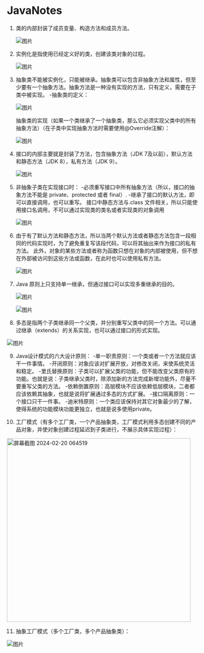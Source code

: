 # JavaNotes

1. 类的内部封装了成员变量、构造方法和成员方法。
   
   ![图片](https://github.com/Jonas9172/JavaNotes/assets/105164575/5c1e4efe-aeba-454d-9883-320a2a64038f)
   
2. 实例化是指使用已经定义好的类，创建该类对象的过程。
   
   ![图片](https://github.com/Jonas9172/JavaNotes/assets/105164575/c9f3217a-2a5f-4dab-9c67-332c6296c176)

3. 抽象类不能被实例化，只能被继承。抽象类可以包含非抽象方法和属性，但至少要有一个抽象方法。抽象方法是一种没有实现的方法，只有定义，需要在子类中被实现。
   -抽象类的定义：

   ![图片](https://github.com/Jonas9172/JavaNotes/assets/105164575/209785da-5daf-4f60-827b-4914282ba6ef)

   抽象类的实现（如果一个类继承了一个抽象类，那么它必须实现父类中的所有抽象方法）（在子类中实现抽象方法时需要使用@Override注解）：

   ![图片](https://github.com/Jonas9172/JavaNotes/assets/105164575/f81f6325-e081-4733-9bd9-623cee45813e)


4. 接口的内部主要就是封装了方法，包含抽象方法（JDK 7及以前），默认方法和静态方法（JDK 8），私有方法（JDK 9）。
   
   ![图片](https://github.com/Jonas9172/JavaNotes/assets/105164575/da2f4252-1c5a-4767-844c-53662ed00a5b)

5. 非抽象子类在实现接口时：
     -必须重写接口中所有抽象方法（所以，接口的抽象方法不能是 private、protected 或者 final）.
     -继承了接口的默认方法，即可以直接调用，也可以重写。
   接口中静态方法与.class 文件相关，所以只能使用接口名调用，不可以通过实现类的类名或者实现类的对象调用

   ![图片](https://github.com/Jonas9172/JavaNotes/assets/105164575/d963a4ef-2999-4db5-8fd2-c223c675f35c)


6. 由于有了默认方法和静态方法，所以当两个默认方法或者静态方法包含一段相同的代码实现时，为了避免重复写该段代码，可以将其抽出来作为接口的私有方法。
   此外，对象的某些方法或者称为函数只想在对象的内部被使用，但不想在外部被访问到这些方法或函数，在此时也可以使用私有方法。 
 
   ![图片](https://github.com/Jonas9172/JavaNotes/assets/105164575/6c730bbc-2cd6-4c56-ba0b-de29f7fbea04)

7. Java 原则上只支持单一继承，但通过接口可以实现多重继承的目的。

   ![图片](https://github.com/Jonas9172/JavaNotes/assets/105164575/baadb86f-fbce-4eb1-8a71-8c4ff222960f)

   ![图片](https://github.com/Jonas9172/JavaNotes/assets/105164575/2734f98a-be33-4871-bd10-5c100a92ff3d)

8. 多态是指两个子类继承同一个父类，并分别重写父类中的同一个方法。可以通过继承（extends）的关系实现，也可以通过接口的形式实现。

  ![图片](https://github.com/Jonas9172/JavaNotes/assets/105164575/a5f1a298-1292-4c48-871c-d91780e6f6d7)


9. Java设计模式的六大设计原则： -单一职责原则：一个类或者一个方法就应该干一件事情。  -开闭原则：对象应该对扩展开放，对修改关闭，来使系统灵活和稳定。  -里氏替换原则：子类可以扩展父类的功能，但不能改变父类原有的功能。也就是说：子类继承父类时，除添加新的方法完成新增功能外，尽量不要重写父类的方法。 -依赖倒置原则：高层模块不应该依赖低层模块，二者都应该依赖其抽象，也就是说将扩展通过多态的方式扩展。   -接口隔离原则：一个接口只干一件事。  -迪米特原则：一个类应该保持对其它对象最少的了解，使得系统的功能模块功能更独立，也就是说多使用private。

10. 工厂模式（有多个工厂类，一个产品抽象类，工厂模式利用多态创建不同的产品对象，并使对象创建过程延迟到子类进行，不展示具体实现过程）：
   
   <img width="485" alt="屏幕截图 2024-02-20 064519" src="https://github.com/Jonas9172/JavaNotes/assets/105164575/9d7dceb5-b767-4ac9-a463-37ad27416295">

11. 抽象工厂模式（多个工厂类，多个产品抽象类）：

   ![图片](https://github.com/Jonas9172/JavaNotes/assets/105164575/2a9dcd52-b520-4237-8a7a-cbaff4654d92)





